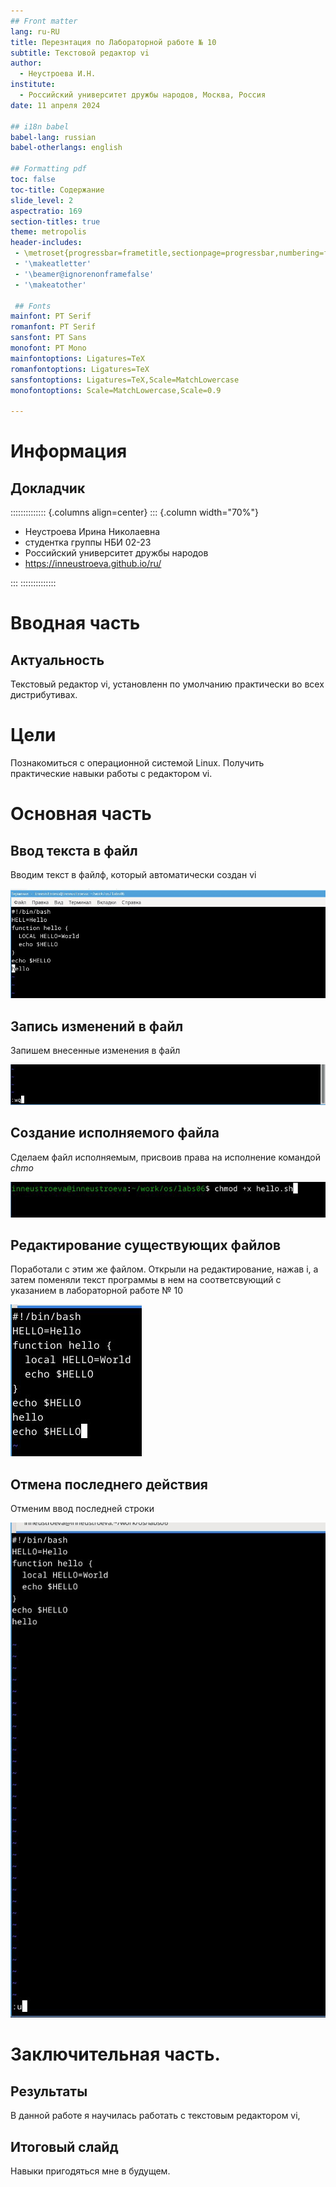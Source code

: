 ```yaml
---
## Front matter
lang: ru-RU
title: Перезнтация по Лабораторной работе № 10
subtitle: Текстовой редактор vi
author:
  - Неустроева И.Н.
institute:
  - Российский университет дружбы народов, Москва, Россия
date: 11 апреля 2024

## i18n babel
babel-lang: russian
babel-otherlangs: english

## Formatting pdf
toc: false
toc-title: Содержание
slide_level: 2
aspectratio: 169
section-titles: true
theme: metropolis
header-includes:
 - \metroset{progressbar=frametitle,sectionpage=progressbar,numbering=fraction}
 - '\makeatletter'
 - '\beamer@ignorenonframefalse'
 - '\makeatother'
 
 ## Fonts
mainfont: PT Serif
romanfont: PT Serif
sansfont: PT Sans
monofont: PT Mono
mainfontoptions: Ligatures=TeX
romanfontoptions: Ligatures=TeX
sansfontoptions: Ligatures=TeX,Scale=MatchLowercase
monofontoptions: Scale=MatchLowercase,Scale=0.9
 
---
```


# Информация

## Докладчик

:::::::::::::: {.columns align=center}
::: {.column width="70%"}

  * Неустроева Ирина Николаевна
  * студентка группы НБИ 02-23
  * Российский университет дружбы народов
  * <https://inneustroeva.github.io/ru/>

:::
::::::::::::::

# Вводная часть

## Актуальность

Текстовый редактор vi, установленн по умолчанию практически во всех дистрибутивах.

# Цели 

Познакомиться с операционной системой Linux. Получить практические навыки работы с редактором vi.
# Основная часть

## Ввод текста в файл

Вводим текст в файлф, который автоматически создан vi

![](image/1.jpg)

## Запись изменений в файл

Запишем внесенные изменения в файл

![](image/2.jpg)

## Создание исполняемого файла

Сделаем файл исполняемым, присвоив права на исполнение командой *chmo*

![](image/3.jpg)

## Редактирование существующих файлов

Поработали с этим же файлом. Открыли на редактирование, нажав i, а затем поменяли текст программы в нем на соответсвующий с указанием в лабораторной работе № 10

![](image/4.jpg)

## Отмена последнего действия 

Отменим ввод последней строки 

![](image/5.jpg)

# Заключительная чаcть.

## Результаты

В данной работе я научилась работать с текстовым редактором vi,

## Итоговый слайд

Навыки пригодяться мне в будущем.


